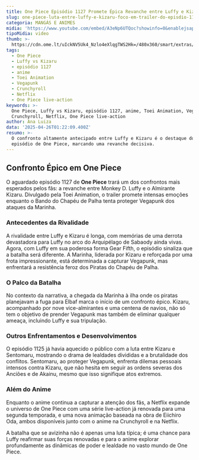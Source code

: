 ```yaml
---
title: One Piece Episódio 1127 Promete Épica Revanche entre Luffy e Kizaru
slug: one-piece-luta-entre-luffy-e-kizaru-foco-em-trailer-do-episdio-1127
categoria: MANGÁS E ANIMES
midia: 'https://www.youtube.com/embed/A3eNp6UTQoc?showinfo=0&enablejsapi=1'
tipoMidia: video
thumb: >-
  https://cdn.ome.lt/uIckNV5Uk4_Nzlo4eXlqgTWS2Hk=/480x360/smart/extras/conteudos/Design_sem_nome_-_2025-04-25T210421.008.png
tags:
  - One Piece
  - Luffy vs Kizaru
  - episódio 1127
  - anime
  - Toei Animation
  - Vegapunk
  - Crunchyroll
  - Netflix
  - One Piece live-action
keywords: >-
  One Piece, Luffy vs Kizaru, episódio 1127, anime, Toei Animation, Vegapunk,
  Crunchyroll, Netflix, One Piece live-action
author: Ana Luiza
data: '2025-04-26T01:22:09.400Z'
resumo: >-
  O confronto altamente antecipado entre Luffy e Kizaru é o destaque do próximo
  episódio de One Piece, marcando uma revanche decisiva.
---
```


## Confronto Épico em One Piece

O aguardado episódio 1127 de **One Piece** trará um dos confrontos mais esperados pelos fãs: a revanche entre Monkey D. Luffy e o Almirante Kizaru. Divulgado pela Toei Animation, o trailer promete intensas emoções enquanto o Bando do Chapéu de Palha tenta proteger Vegapunk dos ataques da Marinha.

### Antecedentes da Rivalidade

A rivalidade entre Luffy e Kizaru é longa, com memórias de uma derrota devastadora para Luffy no arco do Arquipélago de Sabaody ainda vivas. Agora, com Luffy em sua poderosa forma Gear Fifth, o episódio sinaliza que a batalha será diferente. A Marinha, liderada por Kizaru e reforçada por uma frota impressionante, está determinada a capturar Vegapunk, mas enfrentará a resistência feroz dos Piratas do Chapéu de Palha.

### O Palco da Batalha

No contexto da narrativa, a chegada da Marinha à ilha onde os piratas planejavam a fuga para Elbaf marca o início de um confronto épico. Kizaru, acompanhado por nove vice-almirantes e uma centena de navios, não só tem o objetivo de prender Vegapunk mas também de eliminar qualquer ameaça, incluindo Luffy e sua tripulação.

### Outros Enfrentamentos e Desenvolvimentos

O episódio 1125 já havia aquecido o público com a luta entre Kizaru e Sentomaru, mostrando o drama de lealdades divididas e a brutalidade dos conflitos. Sentomaru, ao proteger Vegapunk, enfrenta dilemas pessoais intensos contra Kizaru, que não hesita em seguir as ordens severas dos Anciões e de Akainu, mesmo que isso signifique atos extremos.

### Além do Anime

Enquanto o anime continua a capturar a atenção dos fãs, a Netflix expande o universo de One Piece com uma série live-action já renovada para uma segunda temporada, e uma nova animação baseada na obra de Eiichiro Oda, ambos disponíveis junto com o anime na Crunchyroll e na Netflix.

A batalha que se avizinha não é apenas uma luta típica; é uma chance para Luffy reafirmar suas forças renovadas e para o anime explorar profundamente as dinâmicas de poder e lealdade no vasto mundo de One Piece.
